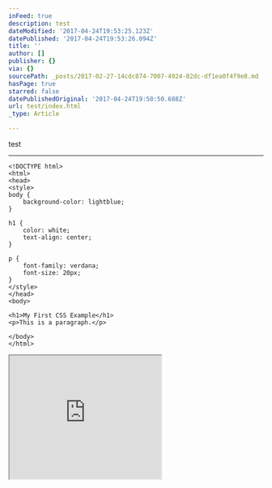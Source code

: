 ```yaml
---
inFeed: true
description: test
dateModified: '2017-04-24T19:53:25.123Z'
datePublished: '2017-04-24T19:53:26.094Z'
title: ''
author: []
publisher: {}
via: {}
sourcePath: _posts/2017-02-27-14cdc874-7007-4924-82dc-df1ea0f4f9e8.md
hasPage: true
starred: false
datePublishedOriginal: '2017-04-24T19:50:50.688Z'
url: test/index.html
_type: Article

---
```

test

---

    <!DOCTYPE html>
    <html>
    <head>
    <style>
    body {
        background-color: lightblue;
    }
    
    h1 {
        color: white;
        text-align: center;
    }
    
    p {
        font-family: verdana;
        font-size: 20px;
    }
    </style>
    </head>
    <body>
    
    <h1>My First CSS Example</h1>
    <p>This is a paragraph.</p>
    
    </body>
    </html>

<iframe src="https://the-grid.github.io/ed-userhtml/?g=eJxFj0EOwiAQRfecYjwBFyAkRrtyoUmNiUsotBJLIVNqrCv33tKTODQ0bviZ_98w-YyJzf64O19PFdyS7yVjYlUdzEz6fX9osF5WPt7U6F7WQLLPJDh5QmNGx4Rh6GS9SEmLV4gmGCu3EJ1tLIQWmuDjlCxCDgRf4vUz5aOs6emJnBJh0GLwoP5LEUOHytORzJa9uzbyYGcdFBpwA5GCZ6_ED4XyotAp3dPBPK3deGkqeKn-A-TcXBY" height="244" style=""></iframe>